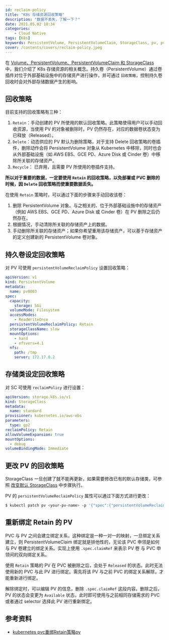 ```yaml
---
id: reclaim-policy
title: "K8s 存储资源回收策略"
description: "数据不丢失，了解一下？"
date: 2021.05.02 10:34
categories:
    - Cloud Native
tags: [K8s]
keywords: PersistentVolume, PersistentVolumeClaim, StorageClass, pv, pvc, sc, K8s, Cloud Native
cover: /contents/covers/reclaim-policy.jpeg
---
```


在 [Volume、PersistentVolume、PersistentVolumeClaim 和 StorageClass](https://alphahinex.github.io/2021/04/18/v-pv-pvc-sc/) 中，我们介绍了 K8s 存储资源的相关概念。持久卷（PersistentVolume）通过卷插件对位于外部基础设施中的存储资产进行操作，并可通过 `回收策略`，控制持久卷回收时会对外部存储数据产生的影响。

## 回收策略

目前支持的回收策略有三种：

1. `Retain`：手动创建的 PV 所使用的默认回收策略。此策略使得用户可以手动回收资源，当使用 PV 的对象被删除时，PV 仍然存在，对应的数据卷状态变为已释放（Released）。
1. `Delete`：动态供应的 PV 默认为删除策略，对于支持 Delete 回收策略的卷插件，删除动作会将 PersistentVolume 对象从 Kubernetes 中移除，同时也会从外部基础设施（如 AWS EBS、GCE PD、Azure Disk 或 Cinder 卷）中移除所关联的存储资产。
1. `Recycle`： 已弃用，且需要 PV 所使用的卷插件支持。

**所以对于重要的数据，一定要使用 `Retain` 的回收策略，以免部署或 PVC 删除的时候，因 `Delete` 回收策略而使重要数据丢失。**

在使用 `Retain` 策略时，可以通过下面的步骤来手动回收该卷：

1. 删除 PersistentVolume 对象。与之相关的、位于外部基础设施中的存储资产（例如 AWS EBS、GCE PD、Azure Disk 或 Cinder 卷）在 PV 删除之后仍然存在。
2. 根据情况，手动清除所关联的存储资产上的数据。
3. 手动删除所关联的存储资产；如果你希望重用该存储资产，可以基于存储资产的定义创建新的 PersistentVolume 卷对象。

## 持久卷设定回收策略

对 PV 可使用 `persistentVolumeReclaimPolicy` 设置回收策略：

```yaml
apiVersion: v1
kind: PersistentVolume
metadata:
  name: pv0003
spec:
  capacity:
    storage: 5Gi
  volumeMode: Filesystem
  accessModes:
    - ReadWriteOnce
  persistentVolumeReclaimPolicy: Retain
  storageClassName: slow
  mountOptions:
    - hard
    - nfsvers=4.1
  nfs:
    path: /tmp
    server: 172.17.0.2
```

## 存储类设定回收策略

对 SC 可使用 `reclaimPolicy` 进行设置：

```yaml
apiVersion: storage.k8s.io/v1
kind: StorageClass
metadata:
  name: standard
provisioner: kubernetes.io/aws-ebs
parameters:
  type: gp2
reclaimPolicy: Retain
allowVolumeExpansion: true
mountOptions:
  - debug
volumeBindingMode: Immediate
```

## 更改 PV 的回收策略

StorageClass 一旦创建了就不能再更新，如果需要修改已有的默认存储类，可参照 [改变默认 StorageClass][change] 中步骤执行。

PV 的 `persistentVolumeReclaimPolicy` 属性可以通过下面方式进行更改：

```bash
$ kubectl patch pv <your-pv-name> -p '{"spec":{"persistentVolumeReclaimPolicy":"Retain"}}'
```

## 重新绑定 Retain 的 PV

PVC 与 PV 之间会建立绑定关系，这种绑定是一种一对一的映射，一旦绑定关系建立，则 PersistentVolumeClaim 绑定就是排他性的，无论该 PVC 申领是如何与 PV 卷建立的绑定关系。实现上使用 `.spec.claimRef` 来表示 PV 卷 与 PVC 申领间的双向绑定关系。

使用 `Retain` 策略的 PV 在 PVC 被删除之后，会处于 `Released` 的状态。此时无法使用新的 PVC 与此 PV 进行绑定。需先将该 PV 与之前 PVC 的绑定关系解除，才能重新进行绑定。

解除绑定时，可以编辑 PV 的信息，删除 `.spec.claimRef` 这段内容。删除之后，PV 的状态会变更为 `Available` 状态，此时即可使用与之前相同存储需求的 PVC 或者通过 selector 选择此 PV 进行重新绑定。

## 参考资料

* [kubernetes pvc重绑Retain策略pv](https://blog.csdn.net/networken/article/details/108304998)

[change]:https://kubernetes.io/zh/docs/tasks/administer-cluster/change-default-storage-class/